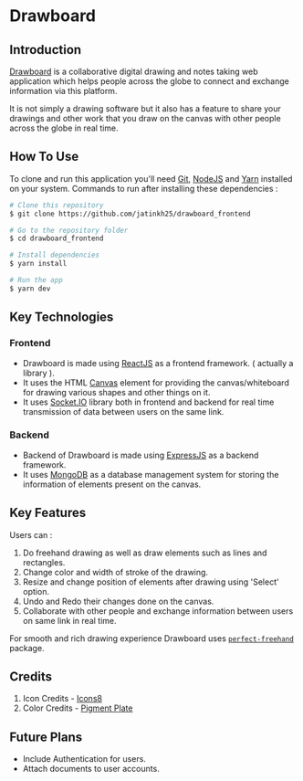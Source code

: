 # Drawboard

## Introduction

[Drawboard](https://drawboardapp.netlify.app) is a collaborative digital drawing and notes taking web application which helps people across the globe to connect and exchange information via this platform.

It is not simply a drawing software but it also has a feature to share your drawings and other work that you draw on the canvas with other people across the globe in real time.

## How To Use

To clone and run this application you'll need [Git](https://git-scm.com), [NodeJS](https://nodejs.org/en) and [Yarn](https://yarnpkg.com) installed on your system. Commands to run after installing these dependencies :

```bash
# Clone this repository
$ git clone https://github.com/jatinkh25/drawboard_frontend

# Go to the repository folder
$ cd drawboard_frontend

# Install dependencies
$ yarn install

# Run the app
$ yarn dev

```

## Key Technologies

### Frontend

- Drawboard is made using [ReactJS](https://reactjs.org) as a frontend framework. ( actually a library ).
- It uses the HTML [Canvas](https://developer.mozilla.org/en-US/docs/Web/API/Canvas_API) element for providing the canvas/whiteboard for drawing various shapes and other things on it.
- It uses [Socket.IO](https://socket.io) library both in frontend and backend for real time transmission of data between users on the same link.

### Backend

- Backend of Drawboard is made using [ExpressJS]() as a backend framework.
- It uses [MongoDB](https://www.mongodb.com) as a database management system for storing the information of elements present on the canvas.

## Key Features

Users can :

1. Do freehand drawing as well as draw elements such as lines and rectangles.
2. Change color and width of stroke of the drawing.
3. Resize and change position of elements after drawing using 'Select' option.
4. Undo and Redo their changes done on the canvas.
5. Collaborate with other people and exchange information between users on same link in real time.

For smooth and rich drawing experience Drawboard uses [`perfect-freehand`](https://www.npmjs.com/package/perfect-freehand) package.

## Credits

1. Icon Credits - [Icons8](https://icons8.com/)
2. Color Credits - [Pigment Plate](https://pigmentplate.web.app)

## Future Plans

- Include Authentication for users.
- Attach documents to user accounts.
